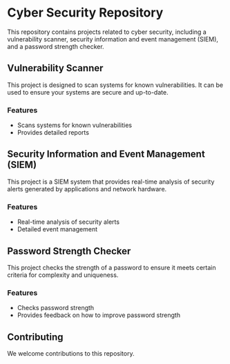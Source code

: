 # Cyber Security Repository

This repository contains projects related to cyber security, including a vulnerability scanner, security information and event management (SIEM), and a password strength checker.

## Vulnerability Scanner

This project is designed to scan systems for known vulnerabilities. It can be used to ensure your systems are secure and up-to-date.

### Features
- Scans systems for known vulnerabilities
- Provides detailed reports


## Security Information and Event Management (SIEM)

This project is a SIEM system that provides real-time analysis of security alerts generated by applications and network hardware.

### Features
- Real-time analysis of security alerts
- Detailed event management


## Password Strength Checker

This project checks the strength of a password to ensure it meets certain criteria for complexity and uniqueness.

### Features
- Checks password strength
- Provides feedback on how to improve password strength


## Contributing

We welcome contributions to this repository.
